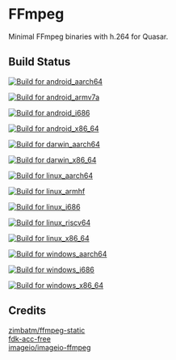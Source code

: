 # FFmpeg
Minimal FFmpeg binaries with h.264 for Quasar.

## Build Status
[![Build for android_aarch64](https://github.com/StellarForager/FFmpeg/actions/workflows/build-android_aarch64.yml/badge.svg)](https://github.com/StellarForager/FFmpeg/actions/workflows/build-android_aarch64.yml)

[![Build for android_armv7a](https://github.com/StellarForager/FFmpeg/actions/workflows/build-android_armv7a.yml/badge.svg)](https://github.com/StellarForager/FFmpeg/actions/workflows/build-android_armv7a.yml)

[![Build for android_i686](https://github.com/StellarForager/FFmpeg/actions/workflows/build-android_i686.yml/badge.svg)](https://github.com/StellarForager/FFmpeg/actions/workflows/build-android_i686.yml)

[![Build for android_x86_64](https://github.com/StellarForager/FFmpeg/actions/workflows/build-android_x86_64.yml/badge.svg)](https://github.com/StellarForager/FFmpeg/actions/workflows/build-android_x86_64.yml)

[![Build for darwin_aarch64](https://github.com/StellarForager/FFmpeg/actions/workflows/build-darwin_aarch64.yml/badge.svg)](https://github.com/StellarForager/FFmpeg/actions/workflows/build-darwin_aarch64.yml)

[![Build for darwin_x86_64](https://github.com/StellarForager/FFmpeg/actions/workflows/build-darwin_x86_64.yml/badge.svg)](https://github.com/StellarForager/FFmpeg/actions/workflows/build-darwin_x86_64.yml)

[![Build for linux_aarch64](https://github.com/StellarForager/FFmpeg/actions/workflows/build-linux_aarch64.yml/badge.svg)](https://github.com/StellarForager/FFmpeg/actions/workflows/build-linux_aarch64.yml)

[![Build for linux_armhf](https://github.com/StellarForager/FFmpeg/actions/workflows/build-linux_armhf.yml/badge.svg)](https://github.com/StellarForager/FFmpeg/actions/workflows/build-linux_armhf.yml)

[![Build for linux_i686](https://github.com/StellarForager/FFmpeg/actions/workflows/build-linux_i686.yml/badge.svg)](https://github.com/StellarForager/FFmpeg/actions/workflows/build-linux_i686.yml)

[![Build for linux_riscv64](https://github.com/StellarForager/FFmpeg/actions/workflows/build-linux_riscv64.yml/badge.svg)](https://github.com/StellarForager/FFmpeg/actions/workflows/build-linux_riscv64.yml)

[![Build for linux_x86_64](https://github.com/StellarForager/FFmpeg/actions/workflows/build-linux_x86_64.yml/badge.svg)](https://github.com/StellarForager/FFmpeg/actions/workflows/build-linux_x86_64.yml)

[![Build for windows_aarch64](https://github.com/StellarForager/FFmpeg/actions/workflows/build-windows_aarch64.yml/badge.svg)](https://github.com/StellarForager/FFmpeg/actions/workflows/build-windows_aarch64.yml)

[![Build for windows_i686](https://github.com/StellarForager/FFmpeg/actions/workflows/build-windows_i686.yml/badge.svg)](https://github.com/StellarForager/FFmpeg/actions/workflows/build-windows_i686.yml)

[![Build for windows_x86_64](https://github.com/StellarForager/FFmpeg/actions/workflows/build-windows_x86_64.yml/badge.svg)](https://github.com/StellarForager/FFmpeg/actions/workflows/build-windows_x86_64.yml)

## Credits
[zimbatm/ffmpeg-static](https://github.com/zimbatm/ffmpeg-static) <br>
[fdk-acc-free](https://cgit.freedesktop.org/~wtay/fdk-aac/log/?h=fedora) <br>
[imageio/imageio-ffmpeg](https://github.com/imageio/imageio-ffmpeg)
